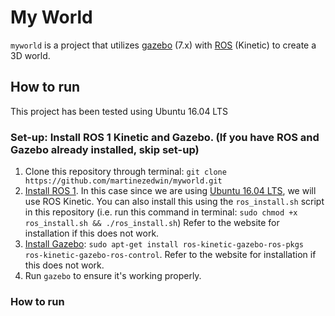 # My World

`myworld` is a project that utilizes [gazebo](http://gazebosim.org/) (7.x) with [ROS](https://www.ros.org/) (Kinetic) to create a 3D world. 


## How to run

This project has been tested using Ubuntu 16.04 LTS

### Set-up: Install ROS 1 Kinetic and Gazebo. (If you have ROS and Gazebo already installed, skip set-up)
1. Clone this repository through terminal: `git clone https://github.com/martinezedwin/myworld.git`
2. [Install ROS 1](https://www.ros.org/). In this case since we are using [Ubuntu 16.04 LTS](http://releases.ubuntu.com/16.04/), we will use ROS Kinetic. You can also install this using the `ros_install.sh` script in this repository (i.e. run this command in terminal: `sudo chmod +x ros_install.sh && ./ros_install.sh`) Refer to the website for installation if this does not work.
3. [Install Gazebo](http://gazebosim.org/tutorials?tut=ros_installing&cat=connect_ros): `sudo apt-get install ros-kinetic-gazebo-ros-pkgs ros-kinetic-gazebo-ros-control`. Refer to the website for installation if this does not work.
4. Run `gazebo` to ensure it's working properly.


### How to run


